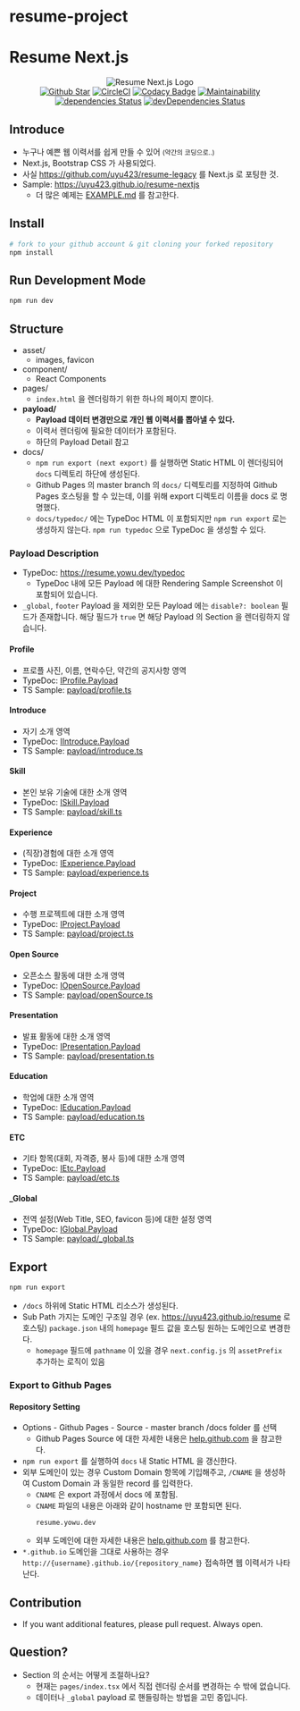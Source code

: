 # resume-project
# Resume Next.js

<div align="center">
  <img src="https://github.com/uyu423/resume-nextjs/raw/master/logo.jpg" alt="Resume Next.js Logo">
  <br/>
  <a href="https://github.com/uyu423/resume-nextjs"><img src="https://img.shields.io/github/stars/uyu423/resume-nextjs.svg?style=popout" alt="Github Star"/></a>
  <a href="https://circleci.com/gh/uyu423/resume-nextjs"><img src="https://circleci.com/gh/uyu423/resume-nextjs.svg?style=shield" alt="CircleCI"/></a>
  <a href="https://app.codacy.com/manual/uyu423/resume-nextjs?utm_source=github.com&utm_medium=referral&utm_content=uyu423/resume-nextjs&utm_campaign=Badge_Grade_Dashboard"><img src="https://api.codacy.com/project/badge/Grade/fe3253d51d544a2a971b637ed1570ac7" alt="Codacy Badge"/></a>
  <a href="https://codeclimate.com/github/uyu423/resume-nextjs/maintainability"><img src="https://api.codeclimate.com/v1/badges/19edd90e9309634ee66a/maintainability" alt="Maintainability"/></a>
  <br/>
  <a href="https://david-dm.org/uyu423/resume-nextjs"><img src="https://david-dm.org/uyu423/resume-nextjs/status.svg" alt="dependencies Status"/></a>
  <a href="https://david-dm.org/uyu423/resume-nextjs?type=dev"><img src="https://david-dm.org/uyu423/resume-nextjs/dev-status.svg" alt="devDependencies Status"/></a>
</div>

## Introduce

- 누구나 예쁜 웹 이력서를 쉽게 만들 수 있어 <small>(약간의 코딩으로..)</small>
- Next.js, Bootstrap CSS 가 사용되었다.
- 사실 https://github.com/uyu423/resume-legacy 를 Next.js 로 포팅한 것.
- Sample: https://uyu423.github.io/resume-nextjs
  - 더 많은 예제는 [EXAMPLE.md](https://github.com/uyu423/resume-nextjs/blob/master/EXAMPLE.md) 를 참고한다.

## Install

```bash
# fork to your github account & git cloning your forked repository
npm install
```

## Run Development Mode

```bash
npm run dev
```

## Structure

- asset/
  - images, favicon
- component/
  - React Components
- pages/
  - `index.html` 을 렌더링하기 위한 하나의 페이지 뿐이다.
- **payload/**
  - **Payload 데이터 변경만으로 개인 웹 이력서를 뽑아낼 수 있다.**
  - 이력서 렌더링에 필요한 데이터가 포함된다.
  - 하단의 Payload Detail 참고
- docs/
  - `npm run export (next export)` 를 실행하면 Static HTML 이 렌더링되어 `docs` 디렉토리 하단에 생성된다.
  - Github Pages 의 master branch 의 `docs/` 디렉토리를 지정하여 Github Pages 호스팅을 할 수 있는데, 이를 위해 export 디렉토리 이름을 docs 로 명명했다.
  - `docs/typedoc/` 에는 TypeDoc HTML 이 포함되지만 `npm run export` 로는 생성하지 않는다. `npm run typedoc` 으로 TypeDoc 을 생성할 수 있다.

### Payload Description

- TypeDoc: https://resume.yowu.dev/typedoc
  - TypeDoc 내에 모든 Payload 에 대한 Rendering Sample Screenshot 이 포함되어 있습니다.
- `_global`, `footer` Payload 을 제외한 모든 Payload 에는 `disable?: boolean` 필드가 존재합니다. 해당 필드가 `true` 면 해당 Payload 의 Section 을 렌더링하지 않습니다.

#### Profile

- 프로플 사진, 이름, 연락수단, 약간의 공지사항 영역
- TypeDoc: [IProfile.Payload](https://resume.yowu.dev/typedoc/interfaces/iprofile.payload.html)
- TS Sample: [payload/profile.ts](https://github.com/uyu423/resume-nextjs/blob/master/payload/profile.ts)

#### Introduce

- 자기 소개 영역
- TypeDoc: [IIntroduce.Payload](https://resume.yowu.dev/typedoc/interfaces/iintroduce.payload.html)
- TS Sample: [payload/introduce.ts](https://github.com/uyu423/resume-nextjs/blob/master/payload/introduce.ts)

#### Skill

- 본인 보유 기술에 대한 소개 영역
- TypeDoc: [ISkill.Payload](https://resume.yowu.dev/typedoc/interfaces/iskill.payload.html)
- TS Sample: [payload/skill.ts](https://github.com/uyu423/resume-nextjs/blob/master/payload/skill.ts)

#### Experience

- (직장)경험에 대한 소개 영역
- TypeDoc: [IExperience.Payload](https://resume.yowu.dev/typedoc/interfaces/iexperience.payload.html)
- TS Sample: [payload/experience.ts](https://github.com/uyu423/resume-nextjs/blob/master/payload/experience.ts)

#### Project

- 수행 프로젝트에 대한 소개 영역
- TypeDoc: [IProject.Payload](https://resume.yowu.dev/typedoc/interfaces/iproject.payload.html)
- TS Sample: [payload/project.ts](https://github.com/uyu423/resume-nextjs/blob/master/payload/project.ts)

#### Open Source

- 오픈소스 활동에 대한 소개 영역
- TypeDoc: [IOpenSource.Payload](https://resume.yowu.dev/typedoc/interfaces/iopensource.payload.html)
- TS Sample: [payload/openSource.ts](https://github.com/uyu423/resume-nextjs/blob/master/payload/openSource.ts)

#### Presentation

- 발표 활동에 대한 소개 영역
- TypeDoc: [IPresentation.Payload](https://resume.yowu.dev/typedoc/interfaces/ipresentation.payload.html)
- TS Sample: [payload/presentation.ts](https://github.com/uyu423/resume-nextjs/blob/master/payload/presentation.ts)

#### Education

- 학업에 대한 소개 영역
- TypeDoc: [IEducation.Payload](https://resume.yowu.dev/typedoc/interfaces/ieducation.payload.html)
- TS Sample: [payload/education.ts](https://github.com/uyu423/resume-nextjs/blob/master/payload/education.ts)

#### ETC

- 기타 항목(대회, 자격증, 봉사 등)에 대한 소개 영역
- TypeDoc: [IEtc.Payload](https://resume.yowu.dev/typedoc/interfaces/ietc.payload.html)
- TS Sample: [payload/etc.ts](https://github.com/uyu423/resume-nextjs/blob/master/payload/etc.ts)

#### \_Global

- 전역 설정(Web Title, SEO, favicon 등)에 대한 설정 영역
- TypeDoc: [IGlobal.Payload](https://resume.yowu.dev/typedoc/interfaces/iglobal.payload.html)
- TS Sample: [payload/\_global.ts](https://github.com/uyu423/resume-nextjs/blob/master/payload/_global.ts)

## Export

```bash
npm run export
```

- `/docs` 하위에 Static HTML 리소스가 생성된다.
- Sub Path 가지는 도메인 구조일 경우 (ex. https://uyu423.github.io/resume 로 호스팅) `package.json` 내의 `homepage` 필드 값을 호스팅 원하는 도메인으로 변경한다.
  - `homepage` 필드에 `pathname` 이 있을 경우 `next.config.js` 의 `assetPrefix` 추가하는 로직이 있음

### Export to Github Pages

#### Repository Setting

- Options - Github Pages - Source - master branch /docs folder 를 선택
  - Github Pages Source 에 대한 자세한 내용은 [help.github.com](https://help.github.com/en/github/working-with-github-pages/configuring-a-publishing-source-for-your-github-pages-site) 을 참고한다.
- `npm run export` 를 실행하여 `docs` 내 Static HTML 을 갱신한다.
- 외부 도메인이 있는 경우 Custom Domain 항목에 기입해주고, `/CNAME` 을 생성하여 Custom Domain 과 동일한 record 를 입력한다.
  - `CNAME` 은 export 과정에서 docs 에 포함됨.
  - `CNAME` 파일의 내용은 아래와 같이 hostname 만 포함되면 된다.
    ```
    resume.yowu.dev
    ```
  - 외부 도메인에 대한 자세한 내용은 [help.github.com](https://help.github.com/en/github/working-with-github-pages/configuring-a-custom-domain-for-your-github-pages-site) 를 참고한다.
- `*.github.io` 도메인을 그대로 사용하는 경우 `http://{username}.github.io/{repository_name}` 접속하면 웹 이력서가 나타난다.

## Contribution

- If you want additional features, please pull request. Always open.

## Question?

- Section 의 순서는 어떻게 조절하나요?
  - 현재는 `pages/index.tsx` 에서 직접 렌더링 순서를 변경하는 수 밖에 없습니다.
  - 데이터나 `_global` payload 로 핸들링하는 방법을 고민 중입니다.
